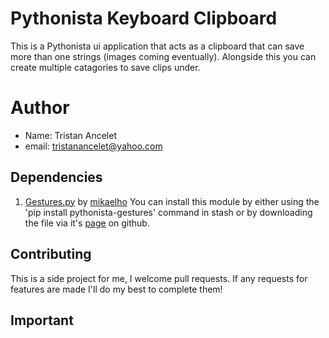 # Pythonista Keyboard Clipboard
This is a Pythonista ui application that acts as a clipboard that can save more than one strings (images coming eventually). Alongside this you can create multiple catagories to save clips under.

# Author
- Name: Tristan Ancelet
- email: tristanancelet@yahoo.com

## Dependencies
1) [Gestures.py](https://github.com/mikaelho/pythonista-gestures) by [mikaelho](https://github.com/mikaelho)
You can install this module by either using the 'pip install pythonista-gestures' command in stash or by downloading the file via it's [page](https://github.com/mikaelho/pythonista-gestures/blob/master/gestures.py) on github.

## Contributing
This is a side project for me, I welcome pull requests. If any requests for features are made I'll do my best to complete them!

## Important

